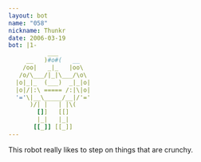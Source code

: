 ```yaml
---
layout: bot
name: "058"
nickname: Thunkr
date: 2006-03-19
bot: |1-
           ___         
     __   )#o#(   __   
    /oo|   _|_   |oo\  
   /o/\___/|_|\___/\o\ 
  |o|_|_  (___)  _|_|o|
  |o|/|:\ ===== /:|\|o|
  '='\|__\_____/__|/'='
      )/| |   | |\(    
        []]   [[]      
        |_|   |_|      
       [[_]] [[_]]     
---
```

This robot really likes to step on things that are crunchy.
